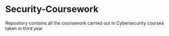 # Security-Coursework
Repository contains all the coursework carried out in Cybersecurity courses taken in third year
